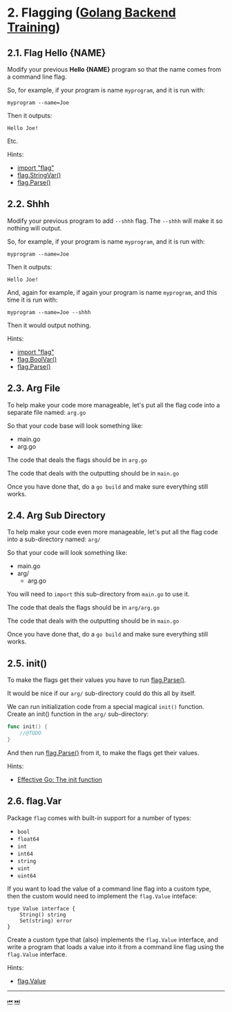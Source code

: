 # 2. Flagging ([Golang Backend Training](../../README.md))

## 2.1. Flag Hello {NAME}

Modify your previous **Hello {NAME}** program so that the name comes from a command line flag.

So, for example, if your program is name `myprogram`, and it is run with:
```
myprogram --name=Joe
```
Then it outputs:
```
Hello Joe!
```

Etc.

Hints:
* [import "flag"](https://golang.org/pkg/flag/)
* [flag.StringVar()](https://golang.org/pkg/flag/#StringVar)
* [flag.Parse()](https://golang.org/pkg/flag/#Parse)

## 2.2. Shhh

Modify your previous program to add  `--shhh` flag. The `--shhh` will make it so nothing will output.

So, for example, if your program is name `myprogram`, and it is run with:
```
myprogram --name=Joe
```
Then it outputs:
```
Hello Joe!
```
And, again for example, if again your program is name `myprogram`, and this time it is run with:
```
myprogram --name=Joe --shhh
```
Then it would output nothing.

Hints:
* [import "flag"](https://golang.org/pkg/flag/)
* [flag.BoolVar()](https://golang.org/pkg/flag/#BoolVar)
* [flag.Parse()](https://golang.org/pkg/flag/#Parse)


## 2.3. Arg File

To help make your code more manageable, let's put all the flag code into a separate file named: `arg.go`

So that your code base will look something like:
* main.go
* arg.go

The code that deals the flags should be in `arg.go`

The code that deals with the outputting should be in `main.go`

Once you have done that, do a `go build` and make sure everything still works.

## 2.4. Arg Sub Directory

To help make your code even more manageable, let's put all the flag code into a sub-directory named: `arg/`

So that your code will look something like:

* main.go
* arg/
  * arg.go

You will need to `import` this sub-directory from `main.go` to use it.

The code that deals the flags should be in `arg/arg.go`

The code that deals with the outputting should be in `main.go`

Once you have done that, do a `go build` and make sure everything still works.

## 2.5. init()

To make the flags get their values you have to run [flag.Parse()](https://golang.org/pkg/flag/#Parse).

It would be nice if our `arg/` sub-directory could do this all by itself.

We can run initialization code from a special magical `init()` function. Create an init() function in the `arg/` sub-directory:
```go
func init() {
	//@TODO
}
```

And then run [flag.Parse()](https://golang.org/pkg/flag/#Parse) from it, to make the flags get their values.

Hints:
* [Effective Go: The init function](https://golang.org/doc/effective_go#init)

## 2.6. flag.Var

Package `flag` comes with built-in support for a number of types:

* `bool`
* `float64`
* `int`
* `int64`
* `string`
* `uint`
* `uint64`

If you want to load the value of a command line flag into a custom type, then the custom would need to implement the `flag.Value` inteface:
```golang
type Value interface {
	String() string
	Set(string) error
}
```

Create a custom type that (also) implements the `flag.Value` interface, and write a program that loads a value into it from a command line flag using the `flag.Value` interface.


Hints:
* [flag.Value](https://pkg.go.dev/flag#Value)


-----

[⏮](../outputting/README.md) [⏭️](../interfaces/README.md)
